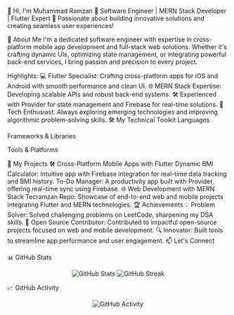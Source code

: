 👋 Hi, I'm Muhammad Ramzan
🎯 Software Engineer | MERN Stack Developer | Flutter Expert
🌟 Passionate about building innovative solutions and creating seamless user experiences!

🚀 About Me
I'm a dedicated software engineer with expertise in cross-platform mobile app development and full-stack web solutions. Whether it's crafting dynamic UIs, optimizing state management, or integrating powerful back-end services, I bring passion and precision to every project.

Highlights:
💻 Flutter Specialist: Crafting cross-platform apps for iOS and Android with smooth performance and clean UI.
🌐 MERN Stack Expertise: Developing scalable APIs and robust back-end systems.
🛠️ Experienced with Provider for state management and Firebase for real-time solutions.
🎯 Tech Enthusiast: Always exploring emerging technologies and improving algorithmic problem-solving skills.
🛠 My Technical Toolkit
Languages


Frameworks & Libraries

Tools & Platforms

🌟 My Projects
🛠 Cross-Platform Mobile Apps with Flutter
Dynamic BMI Calculator: Intuitive app with Firebase integration for real-time data tracking and BMI history.
To-Do Manager: A productivity app built with Provider, offering real-time sync using Firebase.
🌐 Web Development with MERN Stack
Tecramzan Repo: Showcase of end-to-end web and mobile projects integrating Flutter and MERN technologies.
🏆 Achievements
💡 Problem Solver: Solved challenging problems on LeetCode, sharpening my DSA skills.
🏅 Open Source Contributor: Contributed to impactful open-source projects focused on web and mobile development.
🔍 Innovator: Built tools to streamline app performance and user engagement.
📫 Let's Connect



📊 GitHub Stats
<p align="center"> <img src="https://github-readme-stats.vercel.app/api?username=tecramzan&show_icons=true&theme=radical&count_private=true" alt="GitHub Stats" /> <img src="https://github-readme-streak-stats.herokuapp.com/?user=tecramzan&theme=radical" alt="GitHub Streak" /> </p>
📈 GitHub Activity
<p align="center"> <img src="https://github-readme-activity-graph.vercel.app/graph?username=tecramzan&theme=react-dark" alt="GitHub Activity" /> </p>
